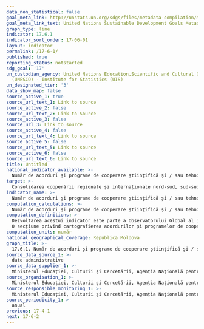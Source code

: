```yaml
---
data_non_statistical: false
goal_meta_link: http://unstats.un.org/sdgs/files/metadata-compilation/Metadata-Goal-17.pdf
goal_meta_link_text: United Nations Sustainable Development Goals Metadata (pdf 468kB)
graph_type: line
indicator: 17.6.1
indicator_sort_order: 17-06-01
layout: indicator
permalink: /17-6-1/
published: true
reporting_status: notstarted
sdg_goal: '17'
un_custodian_agency: United Nations Education,Scientific and Cultural Organisation
  (UNESCO) - Institute for Statistics (UIS)
un_designated_tier: '3'
data_show_map: false
source_active_1: true
source_url_text_1: Link to source
source_active_2: false
source_url_text_2: Link to Source
source_active_3: false
source_url_3: Link to source
source_active_4: false
source_url_text_4: Link to source
source_active_5: false
source_url_text_5: Link to source
source_active_6: false
source_url_text_6: Link to source
title: Untitled
national_indicator_available: >-
  Număr de acorduri și programe de cooperare științifică și / sau tehnologică încheiate cu alte țări, în după tipul de cooperare
target: >-
  Consolidarea cooperării regionale și internaționale nord-sud, sud-sud și triunghiulare  privind accesul la știință, tehnologie și inovații și îmbunătățirea schimbului de cunoștințe în condiții agreate de comun acord, inclusiv printr-o mai bună coordonare între mecanismele existente, în special la nivelul Organizației Națiunilor Unite, și printr-un mecanism global de facilitare a tehnologiei
indicator_name: >-
  Număr de acorduri și programe de cooperare științifică și / sau tehnologică încheiate cu alte țări, după tipul de cooperare
computation_calculations: >-
  Număr de acorduri și programe de cooperare științifică și / sau tehnologică încheiate cu alte țări, în după tipul de cooperare.
computation_definitions: >-
  Dezvoltarea acestui indicator este parte a Observatorului Global al Instrumentelor de Politică pentru Știință, Tehnologie și Inovare (GO-SPIN) UNESCO, care este un nou instrument de analiză și sprijin pentru elaborarea de politici științifice, tehnologice și inovatoare (STI). Prin sondajul GO-SPIN, UNESCO colectează informații și date despre peisajul național de cercetare și inovare al țărilor, evoluția politicilor STI și a ciclurilor de politici STI din 57 de țări (21 de țări din America Latină și Caraibe; 18 țări din Sub -Africa din Saharan; 7 din Asia; 10 state arabe și Israel).<br> 
  O secțiune privind cartografierea acordurilor și programelor de cooperare STI între țări este inclusă în mod explicit, pe lângă „acte, proiecte de acte legislative, reglementări și acorduri internaționale cu privire la problemele STI”, care face parte deja din inventar. Informațiile relevante pentru acest indicator au fost deja colectate într-un set-pilot de 999 tratate de cooperare internațională din 20 de țări.
computation_units: număr
national_geographical_coverage: Republica Moldova
graph_title: >-
  17.6.1. Număr de acorduri și programe de cooperare științifică și / sau tehnologică încheiate cu alte țări, în după tipul de cooperare
source_data_source_1: >-
  date administrative
source_data_supplier_1: >-
  Ministerul Educației, Culturii și Cercetării, Agenția Națională pentru Cercetare și Dezvoltare
source_organisation_1: >-
  Ministerul Educației, Culturii și Cercetării, Agenția Națională pentru Cercetare și Dezvoltare
source_responsible_monitoring_1: >-
  Ministerul Educației, Culturii și Cercetării, Agenția Națională pentru Cercetare și Dezvoltare
source_periodicity_1: >-
  anual
previous: 17-4-1
next: 17-6-2
---
```

